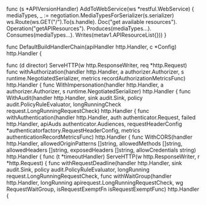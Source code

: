 func (s *APIVersionHandler) AddToWebService(ws *restful.WebService) {
	mediaTypes, _ := negotiation.MediaTypesForSerializer(s.serializer)
	ws.Route(ws.GET("/").To(s.handle).
		Doc("get available resources").
		Operation("getAPIResources").
		Produces(mediaTypes...).
		Consumes(mediaTypes...).
		Writes(metav1.APIResourceList{}))
}




func DefaultBuildHandlerChain(apiHandler http.Handler, c *Config) http.Handler {

func (d director) ServeHTTP(w http.ResponseWriter, req *http.Request)
func withAuthorization(handler http.Handler, a authorizer.Authorizer, s runtime.NegotiatedSerializer, metrics recordAuthorizationMetricsFunc) http.Handler {
func WithImpersonation(handler http.Handler, a authorizer.Authorizer, s runtime.NegotiatedSerializer) http.Handler {
func WithAudit(handler http.Handler, sink audit.Sink, policy audit.PolicyRuleEvaluator, longRunningCheck request.LongRunningRequestCheck) http.Handler {
func withAuthentication(handler http.Handler, auth authenticator.Request, failed http.Handler, apiAuds authenticator.Audiences, requestHeaderConfig *authenticatorfactory.RequestHeaderConfig, metrics authenticationRecordMetricsFunc) http.Handler {
func WithCORS(handler http.Handler, allowedOriginPatterns []string, allowedMethods []string, allowedHeaders []string, exposedHeaders []string, allowCredentials string) http.Handler {
func (t *timeoutHandler) ServeHTTP(w http.ResponseWriter, r *http.Request) {
func withRequestDeadline(handler http.Handler, sink audit.Sink, policy audit.PolicyRuleEvaluator, longRunning request.LongRunningRequestCheck,
func withWaitGroup(handler http.Handler, longRunning apirequest.LongRunningRequestCheck, wg RequestWaitGroup, isRequestExemptFn isRequestExemptFunc) http.Handler {







